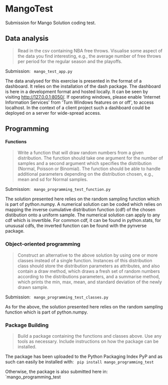 # MangoTest
Submission for Mango Solution coding test.

## Data analysis

>Read in the csv containing NBA free throws. Visualise some aspect of the data you find interesting, e.g., the average number of free throws per period for the regular season and the playoffs.

Submission: 
` mango_test_app.py`

The data analysed for this exercise is presented in the format of a dashboard. It relies on the installation of the dash package.
The dashboard is here in a development format and hosted locally. It can be seen by visiting http://127.0.0.1:8050/.
If operating windows, please enable 'Internet Information Services' from 'Turn Windows features on or off', to access localhost.
In the context of a client project such a dashboard could be deployed on a server for wide-spread access.

## Programming

#### Functions

> Write a function that will draw random numbers from a given distribution. The function should take one argument for the number of samples and a second argument which specifies the distribution (Normal, Poisson or Binomial). The function should be able to handle additional parameters depending on the distribution chosen, e.g., mean and sd for Normal samples.

Submission: 
` mango_programming_test_function.py`

The solution presented here relies on the random sampling function which is part of python.numpy.
A numerical solution can be coded which relies on mapping the inverse cumulative distribution function (cdf) of the chosen distibution onto a uniform sample.
The numerical solution can apply to any cdf which is invertible.
For common cdf, it can be found in python.stats, for unususal cdfs, the inverted function can be found with the pynverse package.

### Object-oriented programming

> Construct an alternative to the above solution by using one or more classes instead of a single function.
Instances of this distribution class should store the distribution parameters as attributes, and also contain a draw method, which draws a fresh set of random numbers according to the distributions parameters, and a summarise method, which prints the min, max, mean, and standard deviation of the newly drawn sample.

Submission: 
` mango_programming_test_classes.py`

As for the above, the solution presented here relies on the random sampling function which is part of python.numpy.

### Package Building

> Build a package containing the functions and classes above. Use any tools as necessary.
Include instructions on how the package can be installed.

The package has been uploaded to the Python Packaging Index PyP and as such can easily be installed with:
` pip install mango_programming_test`

Otherwise, the package is also submitted here in:
`mango_programming_test
